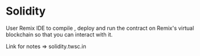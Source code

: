 # Solidity

User Remix IDE to compile , deploy and run the contract on Remix's virtual blockchain so that you can interact with it.

Link for notes => solidity.twsc.in
